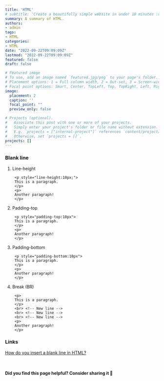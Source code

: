 ```yaml
---
title: 'HTML'
# subtitle: 'Create a beautifully simple website in under 10 minutes :rocket:'
summary: A summary of HTML.
authors:
- admin
tags:
- HTML
categories:
- HTML
date: "2022-09-22T09:09:09Z"
lastmod: "2022-09-22T09:09:09Z"
featured: false
draft: false

# Featured image
# To use, add an image named `featured.jpg/png` to your page's folder.
# Placement options: 1 = Full column width, 2 = Out-set, 3 = Screen-width
# Focal point options: Smart, Center, TopLeft, Top, TopRight, Left, Right, BottomLeft, Bottom, BottomRight
image:
  placement: 2
  caption: ''
  focal_point: ""
  preview_only: false

# Projects (optional).
#   Associate this post with one or more of your projects.
#   Simply enter your project's folder or file name without extension.
#   E.g. `projects = ["internal-project"]` references `content/project/deep-learning/index.md`.
#   Otherwise, set `projects = []`.
projects: []
---
```


### Blank line

<!-- <br>

{{% alert note %}}
**The objects that are managed by Spring IoC container**
{{% /alert %}}

<br> -->

1. Line-height

        <p style="line-height:10px;"> 
        This is a paragraph. 
        </p> 
        <p> 
        Another paragraph! 
        </p> 

2. Padding-top

        <p style="padding-top:10px"> 
        This is a paragraph. 
        </p> 
        <p> 
        Another paragraph! 
        </p> 

3. Padding-bottom

        <p style="padding-bottom:10px"> 
        This is a paragraph. 
        </p> 
        <p> 
        Another paragraph! 
        </p> 

4. Break (BR)
        
        <p> 
        This is a paragraph. 
        </p> 
        <br> <!-- New line --> 
        <br> <!-- New line --> 
        <br> <!-- New line --> 
        <p> 
        Another paragraph! 
        </p> 



### Links
[How do you insert a blank line in HTML?](https://www.quora.com/How-do-you-insert-a-blank-line-in-HTML)  

<br>

#### Did you find this page helpful? Consider sharing it 🙌
